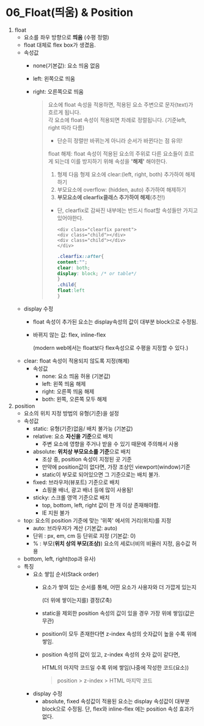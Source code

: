 # 06\_Float\(띄움\) & Position

1. float
   * 요소를 좌우 방향으로 **띄움** \(수평 정렬\)
   * float 대체로 flex box가 생겼음.
   * 속성값
     * none\(기본값\): 요소 띄움 없음
     * left: 왼쪽으로 띄움
     * right: 오른쪽으로 띄움

       > 요소에 float 속성을 적용하면, 적용된 요소 주변으로 문자\(text\)가 흐르게 됩니다.  
       > 각 요소에 float 속성이 적용되면 차례로 정렬됩니다. \(기준left, right 따라 다름\)
       >
       > * 단순히 정렬만 바뀌는게 아니라 순서가 바뀐다는 점 유의!  
       >
       > float 해제: float 속성이 적용된 요소의 주위로 다른 요소들이 흐르게 되는데 이를 방지하기 위해 속성을 **'해제'** 해야한다.  
       > 1. 형제 다음 형제 요소에 clear:\(left, right, both\) 추가하여 해제하기  
       > 2. 부모요소에 overflow: \(hidden, auto\) 추가하여 해제하기  
       > 3. **부모요소에 clearfix클래스 추가하여 해제**\(추천!\)
       >
       > * 단, clearfix로 감싸진 내부에는 반드시 float할 속성들만 가지고 있어야한다.
       >
       >   ```markup
       >   <div class="clearfix parent">
       >   <div class="child"></div>
       >   <div class="child"></div>
       >   </div>
       >   ```
       >
       >   ```css
       >   .clearfix::after{
       >   content:"";
       >   clear: both;
       >   display: block; /* or table*/
       >   }
       >   .child{
       >   float:left
       >   }
       >   ```
   * display 수정
     * float 속성이 추가된 요소는 display속성의 값이 대부분 block으로 수정됨.
     * 바뀌지 않는 값: flex, inline-flex   

       \(modern web에서는 float보다 flex속성으로 수평을 지정할 수 있다.\)
   * clear: float 속성이 적용되지 않도록 지정\(해제\)
     * 속성값
       * none: 요소 띄움 허용 \(기본값\)
       * left: 왼쪽 띄움 해제
       * right: 오른쪽 띄움 해제
       * both: 왼쪽, 오른쪽 모두 해제
2. position
   * 요소의 위치 지정 방법의 유형\(기준\)을 설정
   * 속성값
     * static: 유형\(기준\)없음/ 배치 불가능 \(기본값\)
     * relative: 요소 **자신을 기준**으로 배치
       * 주변 요소에 영향을 주거나 받을 수 있기 때문에 주의해서 사용
     * absolute: **위치상 부모요소를 기준**으로 배치
       * 조상 중, position 속성이 지정된 곳 기준
       * 만약에 position값이 없다면, 가장 조상인 viewport\(window\)기준
       * static이 부모로 되어있으면 그 기준으로는 배치 불가.
     * fixed: 브라우저\(뷰포트\) 기준으로 배치
       * 쇼핑몰 배너, 광고 배너 등에 많이 사용됨!
     * sticky: 스크롤 영역 기준으로 배치
       * top, bottom, left, right 값이 한 개 이상 존재해야함.
       * IE 지원 불가
   * top: 요소의 position 기준에 맞는 '위쪽' 에서의 거리\(위치\)를 지정
     * auto: 브라우저가 계산 \(기본값: auto\)
     * 단위 : px, em, cm 등 단위로 지정 \(기본값: 0\)
     * % : 부모\(**위치 상의 부모\(조상\)**\) 요소의 세로너비의 비율러 지정, 음수값 허용
   * bottom, left, right\(top과 유사\)
   * 특징
     * 요소 쌓임 순서\(Stack order\)
       * 요소가 쌓여 있는 순서를 통해, 어떤 요소가 사용자와 더 가깝게 있는지  

         \(더 위에 쌓이는지를\) 결정\(Z축\)

       * static을 제외한 position 속성의 값이 있을 경우 가장 위에 쌓임\(값은 무관\)
       * position이 모두 존재한다면 z-index 속성의 숫자값이 높을 수록 위에 쌓임.
       * position 속성의 값이 있고, z-index 속성의 숫자 값이 같다면,  

         HTML의 마지막 코드일 수록 위에 쌓임\(나중에 작성한 코드\(요소\)\)

         > position &gt; z-index &gt; HTML 마지막 코드
     * display 수정
       * absolute, fixed 속성값이 적용된 요소는 display 속성값이 대부분block으로 수정됨. 단, flex와 inline-flex 에는 position 속성 효과가 없다.

